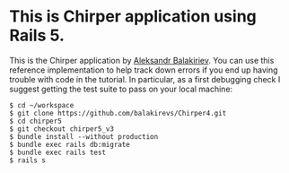 # This is Chirper application using Rails 5.

This is the Chirper application by
[Aleksandr Balakiriev](http://www.balakiriev.com/). 
You can use this reference implementation to help track down errors if you end up having trouble with code in the tutorial. 
In particular, as a first debugging check I suggest getting the test suite to pass on your local machine:

```
$ cd ~/workspace
$ git clone https://github.com/balakirevs/Chirper4.git
$ cd chirper5
$ git checkout chirper5_v3
$ bundle install --without production
$ bundle exec rails db:migrate
$ bundle exec rails test
$ rails s
```